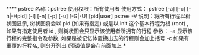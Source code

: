 
**** pstree
名称：pstree
使用权限：所有使用者
使用方式：
pstree [-a] [-c] [-h|-Hpid] [-l] [-n] [-p] [-u] [-G|-U] [pid|user]
pstree -V
说明：将所有行程以树状图显示, 树状图将会以 pid (如果有指定) 或是以 init 这个基本行程为根 (root) ,如果有指定使用者 id , 则树状图会只显示该使用者所拥有的行程
参数：
-a 显示该行程的完整指令及参数, 如果是被记忆体置换出去的行程则会加上括号
-c 如果有重覆的行程名, 则分开列出 (预设值是会在前面加上 *
